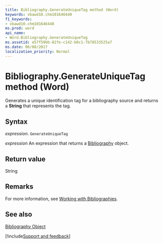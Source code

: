 ```yaml
---
title: Bibliography.GenerateUniqueTag method (Word)
keywords: vbawd10.chm101646440
f1_keywords:
- vbawd10.chm101646440
ms.prod: word
api_name:
- Word.Bibliography.GenerateUniqueTag
ms.assetid: e57f59bb-82fe-c142-b0c1-7b78533525a7
ms.date: 06/08/2017
localization_priority: Normal
---
```



# Bibliography.GenerateUniqueTag method (Word)

Generates a unique identification tag for a bibliography source and returns a  **String** that represents the tag.


## Syntax

_expression_. `GenerateUniqueTag`

 _expression_ An expression that returns a [Bibliography](./Word.Bibliography.md) object.


## Return value

String


## Remarks

For more information, see [Working with Bibliographies](../word/Concepts/Working-with-Word/working-with-bibliographies.md).


## See also


[Bibliography Object](Word.Bibliography.md)

[!include[Support and feedback](~/includes/feedback-boilerplate.md)]
